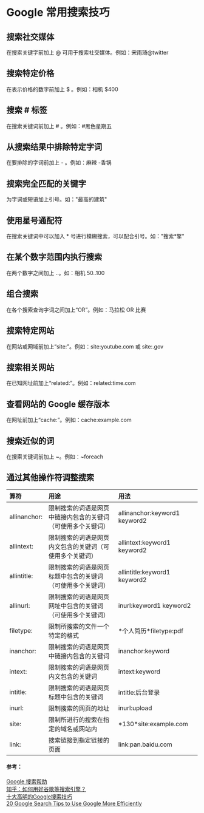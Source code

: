 # Google 常用搜索技巧

## 搜索社交媒体
在搜索关键字前加上 @ 可用于搜索社交媒体。例如：宋雨琦@twitter

## 搜索特定价格
在表示价格的数字前加上 $ 。例如：相机 $400

## 搜索 # 标签
在搜索关键词前加上 # 。例如：#黑色星期五

## 从搜索结果中排除特定字词
在要排除的字词前加上 - 。例如：麻辣 -香锅

## 搜索完全匹配的关键字
为字词或短语加上引号。如："最高的建筑"

## 使用星号通配符
在搜索关键词中可以加入 * 号进行模糊搜索，可以配合引号。如："搜索*擎"

## 在某个数字范围内执行搜索
在两个数字之间加上 ..。如：相机 $50..$100

## 组合搜索
在各个搜索查询字词之间加上“OR”。例如：马拉松 OR 比赛

## 搜索特定网站
在网站或网域前加上“site:”。例如：site:youtube.com 或 site:.gov

## 搜索相关网站
在已知网址前加上“related:”。例如：related:time.com

## 查看网站的 Google 缓存版本
在网址前加上“cache:”。例如：cache:example.com

## 搜索近似的词
在搜索关键词前加上 ~。例如：~foreach

## 通过其他操作符调整搜索
| 算符          | 用途                                                   | 用法                                    |
| :------------ | :---------------------------------------------------- | :-------------------------------------- |
| allinanchor:  | 限制搜索的词语是网页中链接内包含的关键词（可使用多个关键词）| allinanchor:keyword1 keyword2          |
| allintext:    | 限制搜索的词语是网页内文包含的关键词（可使用多个关键词）    | allintext:keyword1 keyword2            |
| allintitle:   | 限制搜索的词语是网页标题中包含的关键词（可使用多个关键词）  | allintitle:keyword1 keyword2           |
| allinurl:	    | 限制搜索的词语是网页网址中包含的关键词（可使用多个关键词）  | inurl:keyword1 keyword2                |
| filetype:     | 限制所搜索的文件一个特定的格式                           | \*个人简历\*filetype:pdf                |
| inanchor:     | 限制搜索的词语是网页中链接内包含的关键词                  | inanchor:keyword                       |
| intext:       | 限制搜索的词语是网页内文包含的关键词                      | intext:keyword                         |
| intitle:      | 限制搜索的词语是网页标题中包含的关键词                    | intitle:后台登录                        |
| inurl:        | 限制搜索的网页的地址                                    | inurl:upload                           |
| site:         | 限制所进行的搜索在指定的域名或网站内                      | \*130\*site:example.com                |
| link:         | 搜索链接到指定链接的页面                                 | link:pan.baidu.com                     |

#### 参考：
[Google 搜索帮助](https://support.google.com/websearch/answer/2466433)  
[知乎：如何用好谷歌等搜索引擎？](https://www.zhihu.com/question/20161362)  
[十大高明的Google搜索技巧](https://www.williamlong.info/archives/728.html)  
[20 Google Search Tips to Use Google More Efficiently](https://www.lifehack.org/articles/technology/20-tips-use-google-search-efficiently.html)  